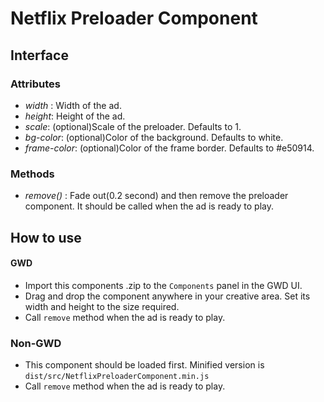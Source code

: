 # Netflix Preloader Component

## Interface

### Attributes

* _width_ : Width of the ad.
* _height_: Height of the ad.
* _scale_: (optional)Scale of the preloader. Defaults to 1.
* _bg-color_: (optional)Color of the background. Defaults to white.
* _frame-color_: (optional)Color of the frame border. Defaults to #e50914.

### Methods

* _remove()_ : Fade out(0.2 second) and then remove the preloader component. It should be called when the ad is ready to play.

## How to use

#### GWD

* Import this components .zip to the `Components` panel in the GWD UI.
* Drag and drop the component anywhere in your creative area. Set its width and height to the size required.
* Call `remove` method when the ad is ready to play.

### Non-GWD

* This component should be loaded first. Minified version is `dist/src/NetflixPreloaderComponent.min.js`
* Call `remove` method when the ad is ready to play.
